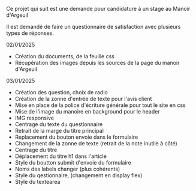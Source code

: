 Ce projet qui suit est une demande pour candidature à un stage au Manoir d'Argeuil

Il est demandé de faire un questionnaire de satisfaction avec plusieurs types de réponses.

02/01/2025

- Création du documents, de la feuille css
- Récupération des images depuis les sources de la page du manoir d'Argeuil

03/01/2025

- Création des question, choix de radio
- Création de la zonne d'entrée de texte pour l'avis client
- Mise en place de la police d'écriture générale pour tout le site en css
- Mise de l'image du manoire en background pour le header
- IMG responsive
- Centrage du texte du questionnaire
- Retrait de la marge du titre principal
- Replacement du bouton envoie dans le formulaire
- Changement de la zonne de texte (retrait de la note inutile à côté)
- Centrage du titre
- Déplacement du titre h1 dans l'article
- Style du boutton submit d'envoie du formulaire
- Noms des labels changer (plus cohérents)
- Style du qestionnaire, (changement en display flex)
- Style du textearea
